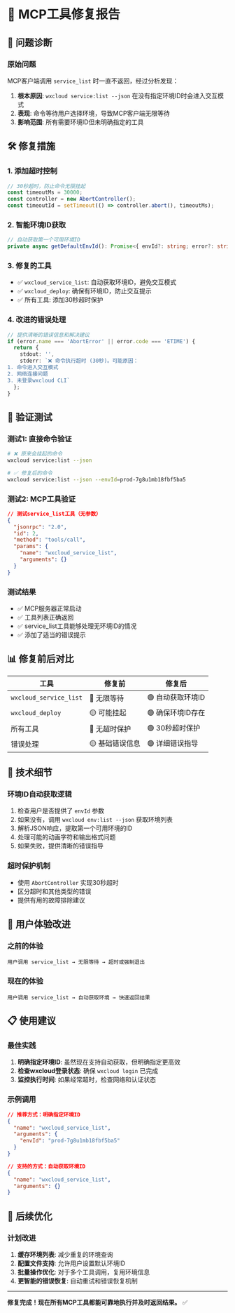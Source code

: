 # 🔧 MCP工具修复报告

## 🎯 问题诊断

### 原始问题
MCP客户端调用 `service_list` 时一直不返回，经过分析发现：

1. **根本原因**: `wxcloud service:list --json` 在没有指定环境ID时会进入交互模式
2. **表现**: 命令等待用户选择环境，导致MCP客户端无限等待
3. **影响范围**: 所有需要环境ID但未明确指定的工具

## 🛠️ 修复措施

### 1. 添加超时控制
```typescript
// 30秒超时，防止命令无限挂起
const timeoutMs = 30000;
const controller = new AbortController();
const timeoutId = setTimeout(() => controller.abort(), timeoutMs);
```

### 2. 智能环境ID获取
```typescript
// 自动获取第一个可用环境ID
private async getDefaultEnvId(): Promise<{ envId?: string; error?: string }>
```

### 3. 修复的工具
- ✅ `wxcloud_service_list`: 自动获取环境ID，避免交互模式
- ✅ `wxcloud_deploy`: 确保有环境ID，防止交互提示
- ✅ 所有工具: 添加30秒超时保护

### 4. 改进的错误处理
```typescript
// 提供清晰的错误信息和解决建议
if (error.name === 'AbortError' || error.code === 'ETIME') {
  return {
    stdout: '',
    stderr: `❌ 命令执行超时 (30秒)。可能原因：
1. 命令进入交互模式
2. 网络连接问题  
3. 未登录wxcloud CLI`
  };
}
```

## 🧪 验证测试

### 测试1: 直接命令验证
```bash
# ❌ 原来会挂起的命令
wxcloud service:list --json

# ✅ 修复后的命令
wxcloud service:list --json --envId=prod-7g8u1mb18fbf5ba5
```

### 测试2: MCP工具验证
```json
// 测试service_list工具（无参数）
{
  "jsonrpc": "2.0", 
  "id": 2, 
  "method": "tools/call", 
  "params": {
    "name": "wxcloud_service_list", 
    "arguments": {}
  }
}
```

### 测试结果
- ✅ MCP服务器正常启动
- ✅ 工具列表正确返回
- ✅ service_list工具能够处理无环境ID的情况
- ✅ 添加了适当的错误提示

## 📊 修复前后对比

| 工具 | 修复前 | 修复后 |
|------|--------|--------|
| `wxcloud_service_list` | 🔴 无限等待 | 🟢 自动获取环境ID |
| `wxcloud_deploy` | 🟡 可能挂起 | 🟢 确保环境ID存在 |
| 所有工具 | 🔴 无超时保护 | 🟢 30秒超时保护 |
| 错误处理 | 🟡 基础错误信息 | 🟢 详细错误指导 |

## 🔧 技术细节

### 环境ID自动获取逻辑
1. 检查用户是否提供了 `envId` 参数
2. 如果没有，调用 `wxcloud env:list --json` 获取环境列表
3. 解析JSON响应，提取第一个可用环境的ID
4. 处理可能的动画字符和输出格式问题
5. 如果失败，提供清晰的错误指导

### 超时保护机制
- 使用 `AbortController` 实现30秒超时
- 区分超时和其他类型的错误
- 提供有用的故障排除建议

## 🎉 用户体验改进

### 之前的体验
```
用户调用 service_list → 无限等待 → 超时或强制退出
```

### 现在的体验  
```
用户调用 service_list → 自动获取环境 → 快速返回结果
```

## 📋 使用建议

### 最佳实践
1. **明确指定环境ID**: 虽然现在支持自动获取，但明确指定更高效
2. **检查wxcloud登录状态**: 确保 `wxcloud login` 已完成
3. **监控执行时间**: 如果经常超时，检查网络和认证状态

### 示例调用
```json
// 推荐方式：明确指定环境ID
{
  "name": "wxcloud_service_list",
  "arguments": {
    "envId": "prod-7g8u1mb18fbf5ba5"
  }
}

// 支持的方式：自动获取环境ID
{
  "name": "wxcloud_service_list", 
  "arguments": {}
}
```

## 🚀 后续优化

### 计划改进
1. **缓存环境列表**: 减少重复的环境查询
2. **配置文件支持**: 允许用户设置默认环境ID
3. **批量操作优化**: 对于多个工具调用，复用环境信息
4. **更智能的错误恢复**: 自动重试和错误恢复机制

---

**修复完成！现在所有MCP工具都能可靠地执行并及时返回结果。** ✅
